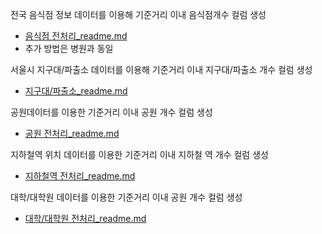 
전국 음식점 정보 데이터를 이용해 기준거리 이내 음식점개수 컬럼 생성
   - [음식점 전처리_readme.md](https://github.com/dongwon0002/DataMininig_term)    
   - 추가 방법은 병원과 동일

서울시 지구대/파출소 데이터를 이용해 기준거리 이내 지구대/파출소 개수 컬럼 생성
   - [지구대/파출소_readme.md](https://github.com/dongwon0002/DataMininig_term)
      
공원데이터를 이용한 기준거리 이내 공원 개수 컬럼 생성    
   - [공원 전처리_readme.md](https://github.com/dongwon0002/DataMininig_term)

지하철역 위치 데이터를 이용한 기준거리 이내 지하철 역 개수 컬럼 생성   
   - [지하철역 전처리_readme.md](https://github.com/dongwon0002/DataMininig_term)
 
대학/대학원 데이터를 이용한 기준거리 이내 공원 개수 컬럼 생성   
   - [대학/대학원 전처리_readme.md](https://github.com/dongwon0002/DataMininig_term) 
   
